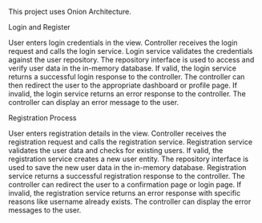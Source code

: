 This project uses Onion Architecture.

Login and Register

User enters login credentials in the view.
Controller receives the login request and calls the login service.
Login service validates the credentials against the user repository.
The repository interface is used to access and verify user data in the in-memory database.
If valid, the login service returns a successful login response to the controller.
The controller can then redirect the user to the appropriate dashboard or profile page.
If invalid, the login service returns an error response to the controller.
The controller can display an error message to the user.

Registration Process

User enters registration details in the view.
Controller receives the registration request and calls the registration service.
Registration service validates the user data and checks for existing users.
If valid, the registration service creates a new user entity.
The repository interface is used to save the new user data in the in-memory database.
Registration service returns a successful registration response to the controller.
The controller can redirect the user to a confirmation page or login page.
If invalid, the registration service returns an error response with specific reasons like username already exists.
The controller can display the error messages to the user.
